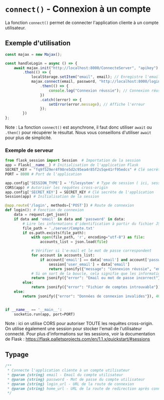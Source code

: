 # `connect()` - Connexion à un compte

La fonction `connect()` permet de connecter l'application cliente à un compte utilisateur.

## Exemple d'utilisation

```js
const majax = new Majax();

const handleLogin = async () => {
    await majax.init("http://localhost:8000/ConnecteServer", "apikey") // Connexion au serveur avec la clé api
        .then(() => {
            localStorage.setItem("email", email); // Enregistre l'email dans le local storage
            majax.connect(email, password, "http://localhost:8000/login", "/Accueil") // Connexion au compte utilisateur
                .then(() => {
                    console.log("Connexion réussie"); // Connexion réussie
                })
                .catch((error) => {
                    setError(error.message); // Affiche l'erreur
                });
        })
};
```

Note : La fonction `connect()` est asynchrone, il faut donc utiliser `await` ou `.then()` pour récupérer le résultat. Nous vous conseillons d'utiliser `await` pour plus de simplicité.

### Exemple de serveur

```python
from flask_session import Session  # Importation de la session
app = Flask(__name__) # Initialisation de l'application Flask
SECRET_KEY = "fq9f529er4f98re5d2c95ea4r85f2s5qe41rf95edcs" # Clé secrète de l'application
PORT = 8000 # Port de l'application

app.config['SESSION_TYPE'] = 'filesystem' # Type de session ( ici, session stockée dans le système de fichiers )
CORS(app) # Autoriser les requêtes cross-origin
app.config['SECRET_KEY'] = SECRET_KEY # Clé secrète de l'application
Session(app) # Initialisation de la session

@app.route('/login', methods=['POST']) # Route de connexion
def login(): # Fonction de connexion
    data = request.get_json()
    if data and 'email' in data and 'password' in data:
        # Lire les informations d'identification à partir du fichier JSON
        file_path = './server/Compte.txt'
        if os.path.exists(file_path):
            with open(file_path, 'r', encoding="utf-8") as file:
                accounts_list = json.load(file)

            # Vérifier si l'e-mail et le mot de passe correspondent
            for account in accounts_list:
                if account['email'] == data['email'] and account['password'] == data['password']:
                    session['user_email'] = data['email']
                    return jsonify({"message": "Connexion réussie", "email": data['email']}), 200
            # Si on sort de la boucle, cela signifie que les informations d'identification sont incorrectes
            return jsonify({"error": "Email ou mot de passe incorrect"}), 401
        else:
            return jsonify({"error": "Fichier de comptes introuvable"}), 500
    else:
        return jsonify({"error": "Données de connexion invalides"}), 400

    
if __name__ == '__main__':
    socketio.run(app, port=PORT)
```

Note : ici on utilise CORS pour autoriser TOUTE les requêtes cross-origin. On utilise également une session pour stocker l'email de l'utilisateur connecté. Pour plus d'informations sur les sessions, voir la documentation de Flask : https://flask.palletsprojects.com/en/1.1.x/quickstart/#sessions

## Typage

```js
/**
 * Connecte l'application cliente à un compte utilisateur
 * @param {string} email - Email du compte utilisateur
 * @param {string} password - Mot de passe du compte utilisateur
 * @param {string} login_url - URL de la route de connexion
 * @param {string} home_url - URL de la route de redirection après connexion
 */
```